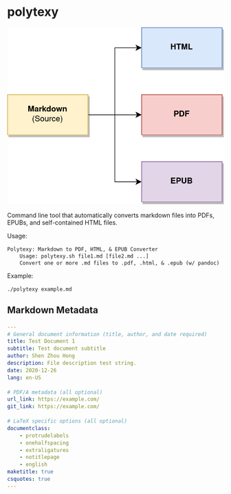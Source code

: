 # polytexy

![Diagram of the Static Site Generator.](./generator.png)

Command line tool that automatically converts markdown files into PDFs, EPUBs, and self-contained HTML files.

Usage:

```
Polytexy: Markdown to PDF, HTML, & EPUB Converter
    Usage: polytexy.sh file1.md [file2.md ...]
    Convert one or more .md files to .pdf, .html, & .epub (w/ pandoc)
```

Example:

```
./polytexy example.md
```

## Markdown Metadata

```yaml
--- 
# General document information (title, author, and date required)
title: Test Document 1
subtitle: Test document subtitle
author: Shen Zhou Hong
description: File description test string.
date: 2020-12-26
lang: en-US

# PDF/A metadata (all optional)
url_link: https://example.com/
git_link: https://example.com/

# LaTeX specific options (all optional)
documentclass:
    - protrudelabels
    - onehalfspacing
    - extraligatures
    - notitlepage
    - english
maketitle: true
csquotes: true
---
```